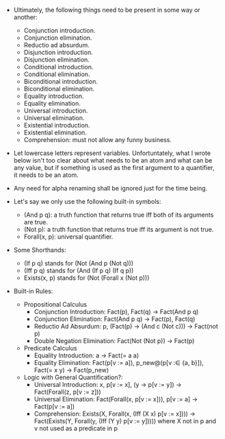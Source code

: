 * Ultimately, the following things need to be present in some way or another:
    * Conjunction introduction.
    * Conjunction elimination.
    * Reductio ad absurdum.
    * Disjunction introduction.
    * Disjunction elimination.
    * Conditional introduction.
    * Conditional elimination.
    * Biconditional introduction.
    * Biconditional elimination.
    * Equality introduction.
    * Equality elimination.
    * Universal introduction.
    * Universal elimination.
    * Existential introduction.
    * Existential elimination.
    * Comprehension: must not allow any funny business.

* Let lowercase letters represent variables.  Unfortuntately, what I wrote below isn't too clear about what needs to be an atom and what can be any value, but if something is used as the first argument to a quantifier, it needs to be an atom.

* Any need for alpha renaming shall be ignored just for the time being.

* Let's say we only use the following built-in symbols:
    * (And p q): a truth function that returns true iff both of its arguments are true.
    * (Not p): a truth function that returns true iff its argument is not true.
    * Forall(x, p): universal quantifier.

* Some Shorthands:
    * (If p q) stands for (Not (And p (Not q)))
    * (Iff p q) stands for (And (If p q) (If q p))
    * Exists(x, p) stands for (Not (Forall x (Not p)))

* Built-in Rules:
    * Propositional Calculus
        * Conjunction Introduction: Fact(p), Fact(q) -> Fact(And p q)
        * Conjunction Elimination: Fact(And p q) -> Fact(p), Fact(q)
        * Reductio Ad Absurdum: p, (Fact(p) -> (And c (Not c))) -> Fact(not p)
        * Double Negation Elimination: Fact(Not (Not p)) -> Fact(p)
    * Predicate Calculus
        * Equality Introduction: a -> Fact(= a a)
        * Equality Elimination: Fact(p[v := a]), p_new@(p[v :∈ {a, b}]), Fact(= x y) -> Fact(p_new)
    * Logic with General Quantification?:
        * Universal Introduction: x, p[v := x], (y -> p[v := y]) -> Fact(Forall(z, p[v := z]))
        * Universal Elimination: Fact(Forall(x, p[v := x])), p[v := a] -> Fact(p[v := a])
        * Comprehension: Exists(X, Forall(x, (Iff (X x) p[v := x]))) -> 
                Fact(Exists(Y, Forall(y, (Iff (Y y) p[v := y])))) 
            where X not in p and v not used as a predicate in p
        